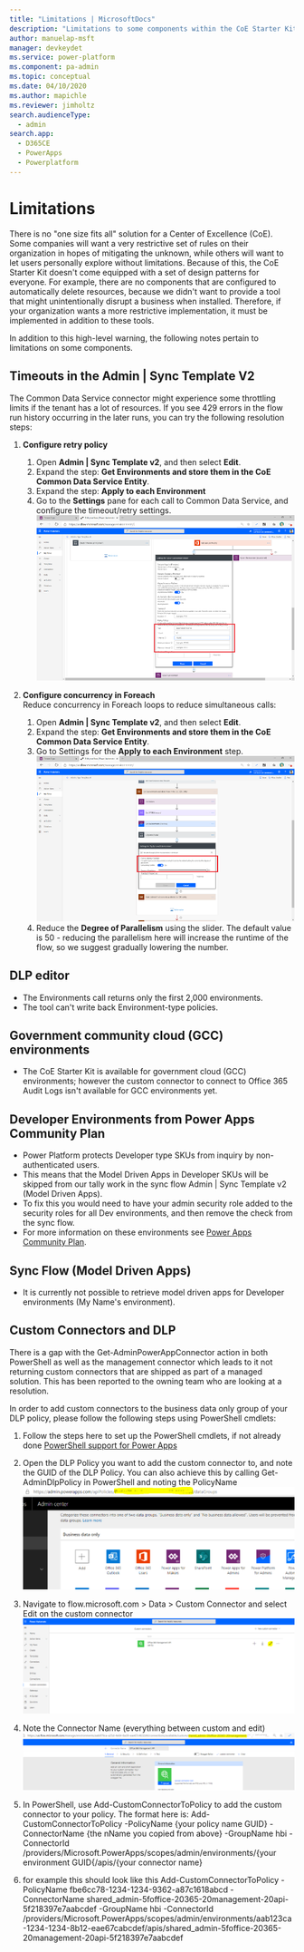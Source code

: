 ```yaml
---
title: "Limitations | MicrosoftDocs"
description: "Limitations to some components within the CoE Starter Kit, such as potential timeouts, Government Community Cloud availability etc."
author: manuelap-msft
manager: devkeydet
ms.service: power-platform
ms.component: pa-admin
ms.topic: conceptual
ms.date: 04/10/2020
ms.author: mapichle
ms.reviewer: jimholtz
search.audienceType: 
  - admin
search.app: 
  - D365CE
  - PowerApps
  - Powerplatform
---
```

# Limitations

There is no "one size fits all" solution for a Center of Excellence (CoE). Some companies will want a very restrictive set of rules on their organization in hopes of mitigating the unknown, while others will want to let users personally explore without limitations. Because of this, the CoE Starter Kit doesn't come equipped with a set of design patterns for everyone. For example, there are no components that are configured to automatically delete resources, because we didn't want to provide a tool that might unintentionally disrupt a business when installed. Therefore, if your organization wants a more restrictive implementation, it must be implemented in addition to these tools.

In addition to this high-level warning, the following notes pertain to limitations on some components.

## Timeouts in the Admin | Sync Template V2

The Common Data Service connector might experience some throttling limits if the tenant has a lot of resources. If you see 429 errors in the flow run history occurring in the later runs, you can try the following resolution steps:

1. **Configure retry policy**
    1. Open **Admin \| Sync Template v2**, and then select **Edit**.
    1. Expand the step: **Get Environments and store them in the CoE Common Data Service Entity**.
    1. Expand the step: **Apply to each Environment**
    1. Go to the **Settings** pane for each call to Common Data Service, and configure the timeout/retry settings. <br> ![Configure retry policy](media/coe72.png "Configure the retry policy")

1. **Configure concurrency in Foreach**<br>
    Reduce concurrency in Foreach loops to reduce simultaneous calls:
    1. Open **Admin \| Sync Template v2**, and then select **Edit**.
    1. Expand the step: **Get Environments and store them in the CoE Common Data Service Entity**.
    1. Go to Settings for the **Apply to each Environment** step. <br>![Configure concurrency in Foreach](media/coe73.png "Configure concurrency in Foreach")
    1. Reduce the **Degree of Parallelism** using the slider. The default value is 50 - reducing the parallelism here will increase the runtime of the flow, so we suggest gradually lowering the number.

## DLP editor

- The Environments call returns only the first 2,000 environments.
- The tool can't write back Environment-type policies.

## Government community cloud (GCC) environments

- The CoE Starter Kit is available for government cloud (GCC) environments; however the custom connector to connect to Office 365 Audit Logs isn't available for GCC environments yet.

## Developer Environments from Power Apps Community Plan

- Power Platform protects Developer type SKUs from inquiry by non-authenticated users.
- This means that the Model Driven Apps in Developer SKUs will be skipped from our tally work in the sync flow Admin | Sync Template v2 (Model Driven Apps).
- To fix this you would need to have your admin security role added to the security roles for all Dev environments, and then remove the check from the sync flow.
- For more information on these environments see [Power Apps Community Plan](https://docs.microsoft.com/powerapps/maker/dev-community-plan).

## Sync Flow (Model Driven Apps)

- It is currently not possible to retrieve model driven apps for Developer environments (My Name's environment).

## Custom Connectors and DLP

There is a gap with the Get-AdminPowerAppConnector action in both PowerShell as well as the management connector which leads to it not returning custom connectors that are shipped as part of a managed solution. This has been reported to the owning team who are looking at a resolution.

In order to add custom connectors to the business data only group of your DLP policy, please follow the following steps using PowerShell cmdlets:

1. Follow the steps here to set up the PowerShell cmdlets, if not already done [PowerShell support for Power Apps](https://docs.microsoft.com/en-us/power-platform/admin/powerapps-powershell)

1. Open the DLP Policy you want to add the custom connector to, and note the GUID of the DLP Policy. You can also achieve this by calling Get-AdminDlpPolicy in PowerShell and noting the PolicyName
![Note DLP GUID](media/DLP-CC-1.png)

1. Navigate to flow.microsoft.com > Data > Custom Connector and select Edit on the custom connector
![Edit Custom Connector](media/DLP-CC-2.png)

1. Note the Connector Name (everything between custom and edit)
![Note Connector Name](media/DLP-CC-3.png)

1. In PowerShell, use Add-CustomConnectorToPolicy to add the custom connector to your policy.
The format here is:
Add-CustomConnectorToPolicy -PolicyName {your policy name GUID} -ConnectorName {the nName you copied from above} -GroupName hbi -ConnectorId /providers/Microsoft.PowerApps/scopes/admin/environments/{your environment GUID{/apis/{your connector name}

1. for example this should look like this
Add-CustomConnectorToPolicy -PolicyName fbe6cc78-1234-1234-9362-a87c1618abcd -ConnectorName shared_admin-5foffice-20365-20management-20api-5f218397e7aabcdef -GroupName hbi -ConnectorId /providers/Microsoft.PowerApps/scopes/admin/environments/aab123ca-1234-1234-8b12-eae67cabcdef/apis/shared_admin-5foffice-20365-20management-20api-5f218397e7aabcdef
